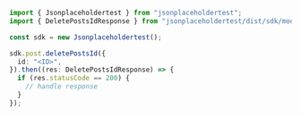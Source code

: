 <!-- Start SDK Example Usage -->


```typescript
import { Jsonplaceholdertest } from "jsonplaceholdertest";
import { DeletePostsIdResponse } from "jsonplaceholdertest/dist/sdk/models/operations";

const sdk = new Jsonplaceholdertest();

sdk.post.deletePostsId({
  id: "<ID>",
}).then((res: DeletePostsIdResponse) => {
  if (res.statusCode == 200) {
    // handle response
  }
});
```
<!-- End SDK Example Usage -->
